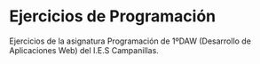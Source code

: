 # Ejercicios de Programación
Ejercicios de la asignatura Programación de 1ºDAW (Desarrollo de Aplicaciones Web) del I.E.S Campanillas.

